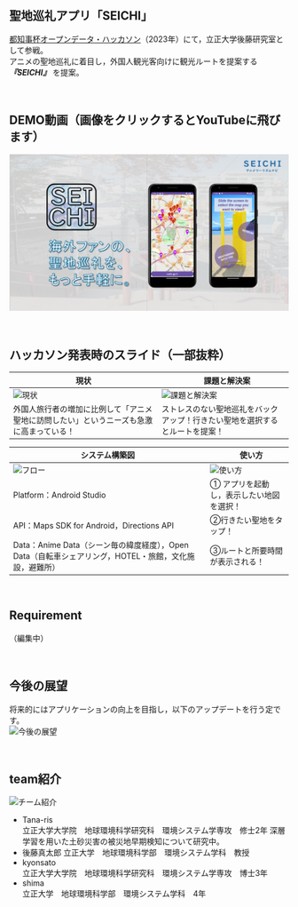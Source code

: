 ## 聖地巡礼アプリ「SEICHI」

[都知事杯オープンデータ・ハッカソン](https://odhackathon.metro.tokyo.lg.jp/)（2023年）にて，立正大学後藤研究室として参戦。  
アニメの聖地巡礼に着目し，外国人観光客向けに観光ルートを提案する ***『SEICHI』*** を提案。

<br />

## DEMO動画（画像をクリックするとYouTubeに飛びます）

[![DEMO動画](https://github.com/Tana-ris/Tokyo_AnimeTourism/blob/main/SEICHI.png)](https://youtu.be/i-fXMteILKQ)

<br />

## ハッカソン発表時のスライド（一部抜粋）
| 現状 |　課題と解決案 |
| ---- | ---- |
| ![現状](https://github.com/Tana-ris/Tokyo_AnimeTourism/assets/142727754/5cd3cf37-6e98-415b-aca8-c9512764494a) | ![課題と解決案](https://github.com/Tana-ris/Tokyo_AnimeTourism/assets/142727754/f59aca12-eadf-455b-b4d3-f66290f14551) |
| 外国人旅行者の増加に比例して「アニメ聖地に訪問したい」というニーズも急激に高まっている！ | ストレスのない聖地巡礼をバックアップ！行きたい聖地を選択するとルートを提案！ |

| システム構築図 |　使い方 |
| ---- | ---- |
| ![フロー](https://github.com/Tana-ris/Tokyo_AnimeTourism/assets/142727754/5228dd23-204a-45e3-b309-e28efbf43247) | ![使い方](https://github.com/Tana-ris/Tokyo_AnimeTourism/assets/142727754/bf764e21-ece9-49db-9f6d-b3595fd072e8) |
| Platform：Android Studio | ① アプリを起動し，表示したい地図を選択！|
| API：Maps SDK for Android，Directions API | ②行きたい聖地をタップ！|
| Data：Anime Data（シーン毎の緯度経度），Open Data（自転車シェアリング，HOTEL・旅館，文化施設，避難所） | ③ルートと所要時間が表示される！|

<br />


## Requirement

（編集中）

<br />

## 今後の展望
将来的にはアプリケーションの向上を目指し，以下のアップデートを行う定です。  
![今後の展望](https://github.com/Tana-ris/Tokyo_AnimeTourism/assets/142727754/69137c4d-57d0-4d08-9584-2f4ecaf24e98)

<br />

## team紹介
![チーム紹介](https://github.com/Tana-ris/Tokyo_AnimeTourism/assets/142727754/628507ca-d5b6-427f-bbba-ea567011a00f)
* Tana-ris  
  立正大学大学院　地球環境科学研究科　環境システム学専攻　修士2年
          深層学習を用いた土砂災害の被災地早期検知について研究中。  
* 後藤真太郎
  立正大学　地球環境科学部　環境システム学科　教授
* kyonsato  
  立正大学大学院　地球環境科学研究科　環境システム学専攻　博士3年
* shima  
  立正大学　地球環境科学部　環境システム学科　4年

<br />

